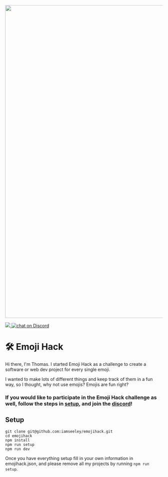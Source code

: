 

<div align="center">
  <img src="https://www.emojihack.com/opengraph-image.png" width="1000px"/>
</div>


<p align="left">
    <a href="https://github.com/badges/shields/pulse" alt="Activity">
        <img src="https://img.shields.io/github/commit-activity/w/iamseeley/emojihack" />
    </a>
    <a href="https://discord.gg/6yNYj4mD9C">
        <img src="https://img.shields.io/discord/1216060327788019883
        ?logo=discord" alt="chat on Discord" />
    </a>
</p>

# 🛠️ Emoji Hack

Hi there, I'm Thomas. I started Emoji Hack as a challenge to create a software or web dev project for every single emoji.

I wanted to make lots of different things and keep track of them in a fun way, so I thought, why not use emojis? Emojis are fun right?



### If you would like to participate in the Emoji Hack challenge as well, follow the steps in [setup](#setup), and join the [discord](https://discord.gg/6yNYj4mD9C)!


## Setup

```
git clone git@github.com:iamseeley/emojihack.git
cd emojihack
npm install 
npm run setup
npm run dev
```

Once you have everything setup fill in your own information in emojihack.json, and please remove all my projects by running ```npm run setup```.